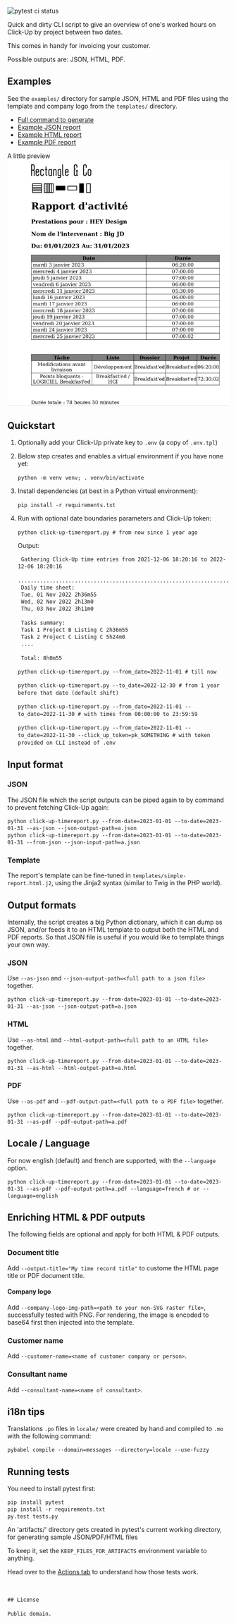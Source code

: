 ![pytest ci status](https://github.com/myselfhimself/click-up-timesheeting/actions/workflows/ci.yml/badge.svg?branch=main)

Quick and dirty CLI script to give an overview of one's worked hours on Click-Up by project between two dates.

This comes in handy for invoicing your customer.

Possible outputs are: JSON, HTML, PDF.

## Examples

See the `examples/` directory for sample JSON, HTML and PDF files using the template and company logo from the `templates/` directory.

- [Full command to generate](examples/command.md)
- [Example JSON report](examples/example1.json)
- [Example HTML report](examples/example1.html)
- [Example PDF report](examples/example1.pdf)

A little preview
![Report overview](examples/report_overview.png)

## Quickstart

1. Optionally add your Click-Up private key to `.env` (a copy of `.env.tpl`)
1. Below step creates and enables a virtual environment if you have none yet:

    ``python -m venv venv; . venv/bin/activate``

1. Install dependencies (at best in a Python virtual environment):

    ``pip install -r requirements.txt``

1. Run with optional date boundaries parameters and Click-Up token:

    ``python click-up-timereport.py # from now since 1 year ago``

    Output:
    ```
     Gathering Click-Up time entries from 2021-12-06 18:20:16 to 2022-12-06 18:20:16
     ...................................................................................................................................
     Daily time sheet:
     Tue, 01 Nov 2022 2h36m55
     Wed, 02 Nov 2022 2h13m0
     Thu, 03 Nov 2022 3h11m0

     Tasks summary:
     Task 1 Project B Listing C 2h36m55
     Task 2 Project C Listing C 5h24m0
     ....
     
     Total: 8h0m55
     ```

    ``python click-up-timereport.py --from_date=2022-11-01 # till now``

    ``python click-up-timereport.py --to_date=2022-12-30 # from 1 year before that date (default shift)``

    ``python click-up-timereport.py --from_date=2022-11-01 --to_date=2022-11-30 # with times from 00:00:00 to 23:59:59``

    ``python click-up-timereport.py --from_date=2022-11-01 --to_date=2022-11-30 --click_up_token=pk_SOMETHING # with token provided on CLI instead of .env``

## Input format
### JSON
The JSON file which the script outputs can be piped again to by command to prevent fetching Click-Up again:
```
python click-up-timereport.py --from-date=2023-01-01 --to-date=2023-01-31 --as-json --json-output-path=a.json
python click-up-timereport.py --from-date=2023-01-01 --to-date=2023-01-31 --from-json --json-input-path=a.json
```

### Template
The report's template can be fine-tuned in `templates/simple-report.html.j2`, using the Jinja2 syntax (similar to Twig in the PHP world).

## Output formats
Internally, the script creates a big Python dictionary, which it can dump as JSON, and/or feeds it to an HTML template to output both the HTML and PDF reports. So that JSON file is useful if you would like to template things your own way.

### JSON
Use `--as-json` and `--json-output-path=<full path to a json file>` together.

```
python click-up-timereport.py --from-date=2023-01-01 --to-date=2023-01-31 --as-json --json-output-path=a.json
```

### HTML
Use `--as-html` and `--html-output-path=<full path to an HTML file>` together.

```
python click-up-timereport.py --from-date=2023-01-01 --to-date=2023-01-31 --as-html --html-output-path=a.html
```

### PDF
Use `--as-pdf` and `--pdf-output-path=<full path to a PDF file>` together.

```
python click-up-timereport.py --from-date=2023-01-01 --to-date=2023-01-31 --as-pdf --pdf-output-path=a.pdf
```

## Locale / Language
For now english (default) and french are supported, with the `--language` option.

```
python click-up-timereport.py --from-date=2023-01-01 --to-date=2023-01-31 --as-pdf --pdf-output-path=a.pdf --language=french # or --language=english
```

## Enriching HTML & PDF outputs
The following fields are optional and apply for both HTML & PDF outputs.

### Document title
Add `--output-title="My time record title"` to custome the HTML page title or PDF document title.

#### Company logo
Add `--company-logo-img-path=<path to your non-SVG raster file>`, successfully tested with PNG. For rendering, the image is encoded to base64 first then injected into the template.

### Customer name
Add `--customer-name=<name of customer company or person>`.

### Consultant name
Add `--consultant-name=<name of consultant>`.

## i18n tips

Translations `.po` files in `locale/` were created by hand and compiled to `.mo` with the following command:
```
pybabel compile --domain=messages --directory=locale --use-fuzzy
```

## Running tests
You need to install pytest first:
```
pip install pytest
pip install -r requirements.txt
py.test tests.py
```

An 'artifacts/' directory gets created in pytest's current working directory, for generating sample JSON/PDF/HTML files

To keep it, set the `KEEP_FILES_FOR_ARTIFACTS` environment variable to anything.

Head over to the [Actions tab](https://github.com/myselfhimself/click-up-timesheeting/actions) to understand how those tests work.
```


## License

Public domain.

